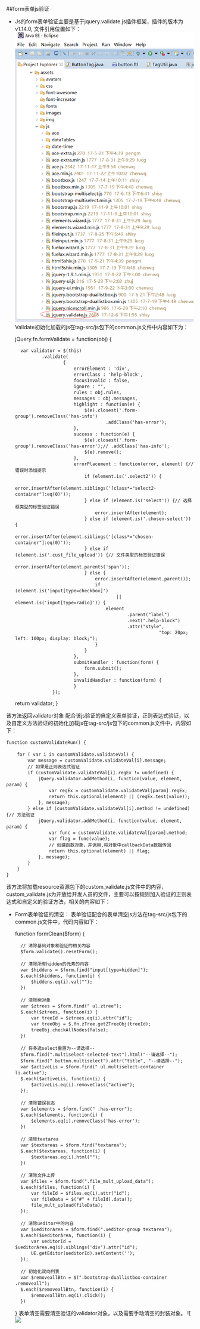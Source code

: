 

##form表单js验证

* Js的form表单验证主要是基于jquery.validate.js插件框架，插件的版本为v1.14.0,
文件引用位置如下：
![](/assets/frontDoc_validate1.png)
Validate初始化加载的js在tag-src/js包下的common.js文件中内容如下为：
	
	
	jQuery.fn.formValidate = function(obj) {
	
		var validator = $(this)
				.validate(
						{
							errorElement : 'div',
							errorClass : 'help-block',
							focusInvalid : false,
							ignore : "",
							rules : obj.rules,
							messages : obj.messages,
							highlight : function(e) {
								$(e).closest('.form-group').removeClass('has-info')
										.addClass('has-error');
							},
							success : function(e) {
								$(e).closest('.form-group').removeClass('has-error');// .addClass('has-info');
								$(e).remove();
							},
							errorPlacement : function(error, element) {// 错误时添加提示
								if (element.is('.select2')) {
									error.insertAfter(element.siblings('[class*="select2-container"]:eq(0)'));
								} else if (element.is('select')) {// 选择框类型的标签验证错误
									error.insertAfter(element);
								} else if (element.is('.chosen-select')) {
									error.insertAfter(element.siblings('[class*="chosen-container"]:eq(0)'));
								} else if (element.is('.cust_file_upload')) {// 文件类型的标签验证错误
									error.insertAfter(element.parents('span'));
								} else {
									error.insertAfter(element.parent());
									if (element.is('input[type=checkbox]')
											|| element.is('input[type=radio]')) {
										element
												.parent("label")
												.next(".help-block")
												.attr("style",
															"top: 20px; left: 100px; display: block;");
									}
								}
							},
							submitHandler : function(form) {
								form.submit();
							},
							invalidHandler : function(form) {
							}
					});
	return validator;
}

该方法返回validator对象
配合该js验证的自定义表单验证，正则表达式验证，以及自定义方法验证的初始化加载js在tag-src/js包下的common.js文件中，内容如下：

	function customValidateRun() {

		for ( var i in customValidate.validateVal) {
			var message = customValidate.validateVal[i].message;
			// 如果是正则表达式验证
			if (customValidate.validateVal[i].regEx != undefined) {
				jQuery.validator.addMethod(i, function(value, element, param) {
					var regEx = customValidate.validateVal[param].regEx;
					return this.optional(element) || (regEx.test(value));
				}, message);
			} else if (customValidate.validateVal[i].method != undefined) {// 方法验证
				jQuery.validator.addMethod(i, function(value, element, param) {
					var func = customValidate.validateVal[param].method;
					var flag = func(value);
					// 创建函数对象，并调用,将对象中callbackData数据传回
					return this.optional(element) || flag;
				}, message);
			}
		}
	}

该方法将加载resource资源包下的custom_validate.js文件中的内容，
custom_validate.js为开放给开发人员的文件，主要可以按规则加入验证的正则表达式和自定义的验证方法，相关的内容如下：


* Form表单验证的清空：
表单验证配合的表单清空js方法在tag-src/js包下的common.js文件中，代码内容如下：


	function formClean($form) {
	
		// 清除基础对象和验证的相关内容
		$form.validate().resetForm();
		
		// 清除所有hidden的元素的内容
		var $hiddens = $form.find("input[type=hidden]");
		$.each($hiddens, function(i) {
			$hiddens.eq(i).val("");
		})
		
		// 清除树对象
		var $ztrees = $form.find(" ul.ztree");
		$.each($ztrees, function(i) {
			var treeId = $ztrees.eq(i).attr("id");
			var treeObj = $.fn.zTree.getZTreeObj(treeId);
			treeObj.checkAllNodes(false);
		})
		
		// 将多选select重置为--请选择--
		$form.find(".multiselect-selected-text").html("--请选择--");
		$form.find(" button.multiselect").attr("title", "--请选择--");
		var $activeLis = $form.find(" ul.multiselect-container li.active");
		$.each($activeLis, function(i) {
			$activeLis.eq(i).removeClass("active");
		});
		
		// 清除错误状态
		var $elements = $form.find(" .has-error");
		$.each($elements, function(i) {
			$elements.eq(i).removeClass('has-error');
		})
		
		// 清除textarea
		var $textareas = $form.find("textarea");
		$.each($textareas, function(i) {
			$textareas.eq(i).html("");
		})
		
		// 清除文件上传
		var $files = $form.find(".file_mult_upload_data");
		$.each($files, function(i) {
			var fileId = $files.eq(i).attr("id");
			var fileData = $("#" + fileId).data();
			file_mult_upload(fileData);
		});
		
		// 清除ueditor中的内容
		var $ueditorArea = $form.find(".ueditor-group textarea");
		$.each($ueditorArea, function(i) {
			var ueditorId = $ueditorArea.eq(i).siblings('div').attr("id");
			UE.getEditor(ueditorId).setContent('');
		});
	
		// 初始化双向列表
		var $removeallBtn = $(".bootstrap-duallistbox-container .removeall");
		$.each($removeallBtn, function(i) {
			$removeallBtn.eq(i).click();
		})
	
	}
表单清空需要清空验证的validator对象，以及需要手动清空的封装对象。
![![](/assets/frontDoc_validate1.pn](/assets/frontDoc_validate2.png)g)